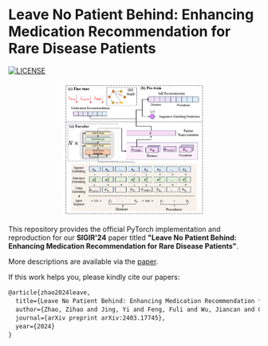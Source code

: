 # Leave No Patient Behind: Enhancing Medication Recommendation for Rare Disease Patients

[![LICENSE](https://img.shields.io/badge/license-MIT-green)](https://github.com/zzhUSTC2016/RAREMed/blob/main/LICENSE)

<div style="text-align: center;">
<img src="figs/RAREMed.png" alt="introduction" style="zoom:50%;" />
</div>


This repository provides the official PyTorch implementation and reproduction for our **SIGIR'24** paper titled **"Leave No Patient Behind: Enhancing Medication Recommendation for Rare Disease Patients"**. 

More descriptions are available via the [paper](https://arxiv.org/abs/2403.17745).
<!-- and the [slides](https://cdn.chongminggao.top/files/pdf/DORL-slides.pdf), and this Chinese [Zhihu Post](https://zhuanlan.zhihu.com/p/646690133). -->


If this work helps you, please kindly cite our papers:

```tex
@article{zhao2024leave,
  title={Leave No Patient Behind: Enhancing Medication Recommendation for Rare Disease Patients},
  author={Zhao, Zihao and Jing, Yi and Feng, Fuli and Wu, Jiancan and Gao, Chongming and He, Xiangnan},
  journal={arXiv preprint arXiv:2403.17745},
  year={2024}
}
```

